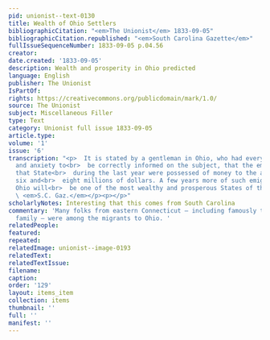 ```yaml
---
pid: unionist--text-0130
title: Wealth of Ohio Settlers
bibliographicCitation: "<em>The Unionist</em> 1833-09-05"
bibliographicCitation.republished: "<em>South Carolina Gazette</em>"
fullIssueSequenceNumber: 1833-09-05 p.04.56
creator: 
date.created: '1833-09-05'
description: Wealth and prosperity in Ohio predicted
language: English
publisher: The Unionist
IsPartOf: 
rights: https://creativecommons.org/publicdomain/mark/1.0/
source: The Unionist
subject: Miscellaneous Filler
type: Text
category: Unionist full issue 1833-09-05
article.type: 
volume: '1'
issue: '6'
transcription: "<p>  It is stated by a gentleman in Ohio, who had every opportunity
  and anxiety to<br>  be correctly informed on the subject, that the emigrants into
  that State<br>  during the last year were possessed of money to the amount of between
  six and<br>  eight millions of dollars. A few years more of such emigration and
  Ohio will<br>  be one of the most wealthy and prosperous States of the Union.—<br>
  \ <em>S.C. Gaz.</em></p><p></p>"
scholarlyNotes: Interesting that this comes from South Carolina
commentary: 'Many folks from eastern Connecticut – including famously the Cleveland
  family — were among the migrants to Ohio. '
relatedPeople: 
featured: 
repeated: 
relatedImage: unionist--image-0193
relatedText: 
relatedTextIssue: 
filename: 
caption: 
order: '129'
layout: items_item
collection: items
thumbnail: ''
full: ''
manifest: ''
---
```


